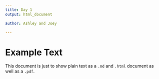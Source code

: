 ```yaml
---
title: Day 1
output: html_document

author: Ashley and Joey

---
```


# Example Text

This document is just to show plain text as a `.md` and `.html` document as well as a `.pdf`.
